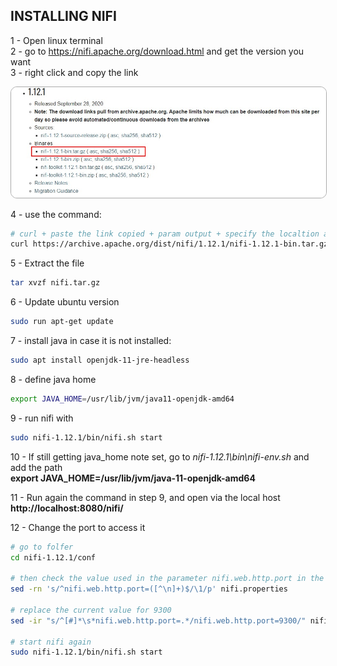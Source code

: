 ## INSTALLING NIFI
1 - Open linux terminal  
2 - go to https://nifi.apache.org/download.html and get the version you want  
3 - right click and copy the link  

<img src="https://github.com/cassiobolba/Data-Engineering/blob/master/Nifi/img/binary_download_nifi.jpg" style="border: 1px solid #aaa; border-radius: 10px 10px 10px 10px"/>

4 - use the command:
```sh
# curl + paste the link copied + param output + specify the localtion and file name
curl https://archive.apache.org/dist/nifi/1.12.1/nifi-1.12.1-bin.tar.gz --output ~/cassio/nifi.tar.gz
```
5 - Extract the file
```sh
tar xvzf nifi.tar.gz
```

6 - Update ubuntu version
```sh
sudo run apt-get update
```

7 - install java in case it is not installed: 
```sh
sudo apt install openjdk-11-jre-headless
``` 

8 - define java home
```sh 
export JAVA_HOME=/usr/lib/jvm/java11-openjdk-amd64
```

9 - run nifi with 
```sh 
sudo nifi-1.12.1/bin/nifi.sh start
```

10 - If still getting java_home note set, go to *nifi-1.12.1\bin\nifi-env.sh* and add the path  
**export JAVA_HOME=/usr/lib/jvm/java-11-openjdk-amd64**

11 - Run again the command in step 9, and open via the local host  
**http://localhost:8080/nifi/**

12 - Change the port to access it
```sh
# go to folfer
cd nifi-1.12.1/conf

# then check the value used in the parameter nifi.web.http.port in the file nifi.properties
sed -rn 's/^nifi.web.http.port=([^\n]+)$/\1/p' nifi.properties

# replace the current value for 9300
sed -ir "s/^[#]*\s*nifi.web.http.port=.*/nifi.web.http.port=9300/" nifi.properties

# start nifi again
sudo nifi-1.12.1/bin/nifi.sh start
```